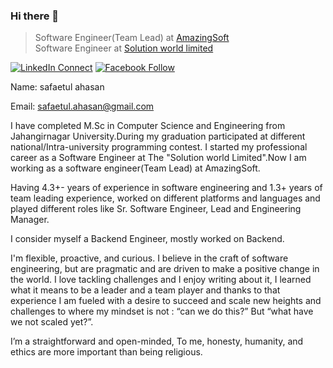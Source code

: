 ### Hi there 👋

<!--
**piyas33/piyas33** is a ✨ _special_ ✨ repository because its `README.md` (this file) appears on your GitHub profile.

Here are some ideas to get you started:

- 🔭 I’m currently working on ...
- 🌱 I’m currently learning ...
- 👯 I’m looking to collaborate on ...
- 🤔 I’m looking for help with ...
- 💬 Ask me about ...
- 📫 How to reach me: ...
- 😄 Pronouns: ...
- ⚡ Fun fact: ...
-->

> Software Engineer(Team Lead) at [AmazingSoft]() <br/>
> Software Engineer at [Solution world limited]()

[![LinkedIn Connect](https://img.shields.io/badge/%20-Connect-black?color=14171A&labelColor=212121&logo=linkedin&logoColor=Blue)](https://www.linkedin.com/in/safaetul-ahasan-372587111/)
[![Facebook Follow](https://img.shields.io/badge/%20-Connect-black?color=14171A&labelColor=1976d2&logo=facebook&logoColor=ffffff)](https://www.facebook.com/safaetul.ahasan)

Name:   safaetul ahasan



Email: safaetul.ahasan@gmail.com



I have completed M.Sc in Computer Science and Engineering from Jahangirnagar University.During my graduation participated at different national/Intra-university programming contest. I started my professional career as a Software Engineer at The "Solution world Limited".Now I am working as a software engineer(Team Lead) at AmazingSoft.

Having 4.3+- years of experience in software engineering and 1.3+ years of team leading experience, worked on different platforms and languages and played different roles like Sr. Software Engineer, Lead and Engineering Manager.

I consider myself a Backend Engineer, mostly worked on Backend.

 I'm flexible, proactive, and curious. I believe in the craft of software engineering, but are pragmatic and are driven to make a positive change in the world. I love tackling challenges and I enjoy writing about it, I learned what it means to be a leader and a team player and thanks to that experience I am fueled with a desire to succeed and scale new heights and challenges to where my mindset is not : “can we do this?” But “what have we not scaled yet?”.

I’m a straightforward and open-minded, To me, honesty, humanity, and ethics are more important than being religious.

